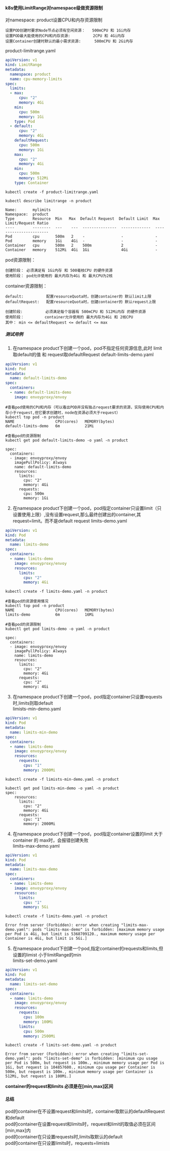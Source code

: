 #### k8s使用LimitRange对namespace级做资源限制
对namespace: product设置CPU和内存资源限制

    设置POD创建时要求Node节点必须有空闲资源：   500mCPU 和 1Gi内存
    设置POD最大能使用的CPU和内存资源:          2CPU 和 4Gi内存
    设置Container创建时默认的最小需求资源:      500mCPU 和 2Gi内存      



product-limitrange.yaml
```yaml
apiVersion: v1
kind: LimitRange
metadata:
  namespace: product
  name: cpu-memory-limits
spec:
  limits:
  - max:
      cpu: "2"
      memory: 4Gi
    min:
      cpu: 500m
      memory: 1Gi
    type: Pod
  - default:
      cpu: "2"
      memory: 4Gi
    defaultRequest:
      cpu: 500m
      memory: 1Gi
    max:
      cpu: "2"
      memory: 4Gi
    min:
      cpu: 500m
      memory: 512Mi
    type: Container
```
```shell
kubectl create -f product-limitrange.yaml

kubectl describe limitrange -n product 

Name:       mylimits
Namespace:  product
Type        Resource  Min   Max  Default Request  Default Limit  Max Limit/Request Ratio
----        --------  ---    ---  ---------------  -------------  -----------------------
Pod         cpu       500m   2    -                -              -
Pod         memory    1Gi    4Gi  -                -              -
Container   cpu       500m   2    500m             2              -
Container   memory    512Mi  4Gi  1Gi              4Gi            -
```

pod资源限制：

    创建阶段： 必须满足有 1Gi内存 和 500毫核CPU 的硬件资源
    使用阶段： pod允许使用的 最大内存为4Gi 和 最大CPU为2核


container资源限制：

    default:          配置resourceQuota时，创建container的 默认limit上限
    defaultRequest:   配置resourceQuota时，创建container的 默认request上限

    创建阶段:          必须满足每个容器有 500mCPU 和 512Mi内存 的硬件资源
    使用阶段：         container允许使用的 最大内存为4Gi 和 2核CPU
    其中： min <= defaultRequest <= default <= max 


##### 测试用例
1. 在namespace  product下创建一个pod，pod不指定任何资源信息,此时 limit取default的值 和 request取defaultRequest 
default-limits-demo.yaml
```yaml
apiVersion: v1
kind: Pod
metadata:
  name: default-limits-demo
spec:
  containers:
  - name: default-limits-demo
    image: envoyproxy/envoy
```
```shell
#查看pod使用的CPU和内存（可以看出POD并没有独占request要求的资源，实际使用CPU和内存小于request,但它要求创建时，node在资源必须大于request）
kubectl top pod -n product
NAME                  CPU(cores)   MEMORY(bytes)   
default-limits-demo   6m           21Mi

#查看pod的资源限制
kubectl get pod default-limits-demo -o yaml -n product 

spec:
  containers:
  - image: envoyproxy/envoy
    imagePullPolicy: Always
    name: default-limits-demo
    resources:
      limits:
        cpu: "2"
        memory: 4Gi
      requests:
        cpu: 500m
        memory: 1Gi
```

2. 在namespace  product下创建一个pod，pod指定container只设置limit（只设置使用上限）,没有设置request,那么最终创建出的container,其request=limit。而不是default request
limits-demo.yaml
```yaml
apiVersion: v1
kind: Pod
metadata:
  name: limits-demo
spec:
  containers:
  - name: limits-demo
    image: envoyproxy/envoy
    resources:
      limits:
        cpu: "2"
        memory: 4Gi
```

```shell
kubectl create -f limits-demo.yaml -n product 

#查看pod的资源使用情况
kubectl top pod -n product
NAME                  CPU(cores)   MEMORY(bytes)   
limits-demo           6m           16Mi 

#查看pod的资源限制
kubectl get pod limits-demo -o yaml -n product 

spec:
  containers:
  - image: envoyproxy/envoy
    imagePullPolicy: Always
    name: limits-demo
    resources:
      limits:
        cpu: "2"
        memory: 4Gi
      requests:
        cpu: "2"
        memory: 4Gi
```

3. 在namespace  product下创建一个pod，pod指定container只设置requests时,limits则取default  
limists-min-demo.yaml
```yaml
apiVersion: v1
kind: Pod
metadata:
  name: limits-min-demo
spec:
  containers:
  - name: limits-demo
    image: envoyproxy/envoy
    resources:
      requests:
        cpu: "1"
        memory: 2000Mi
```

```shell
kubectl create -f limists-min-demo.yaml -n product 

kubectl get pod limits-min-demo -o yaml -n product 
spec:
    resources:
      limits:
        cpu: "2"
        memory: 4Gi
      requests:
        cpu: "1"
        memory: 2000Mi
```

4. 在namespace product下创建一个pod，pod指定container设置的limit 大于container 的 max时，会报错创建失败  
limits-max-demo.yaml
```yaml
apiVersion: v1
kind: Pod
metadata:
  name: limits-max-demo
spec:
  containers:
  - name: limits-demo
    image: envoyproxy/envoy
    resources:
      limits:
        cpu: "1"
        memory: 5Gi
```

```shell
kubectl create -f limits-demo.yaml -n product 

Error from server (Forbidden): error when creating "limits-max-demo.yaml": pods "limits-max-demo" is forbidden: [maximum memory usage per Pod is 4Gi, but limit is 5368709120., maximum memory usage per Container is 4Gi, but limit is 5Gi.]
```

5. 在namespace product下创建一个pod,指定container的requests和limits,但设置的limist 小于limitRange的min  
limits-set-demo.yaml  
```yaml
apiVersion: v1
kind: Pod
metadata:
  name: limits-set-demo
spec:
  containers:
  - name: limits-demo
    image: envoyproxy/envoy
    resources:
      requests:
        cpu: 100m
        memory: 100Mi
      limits:
        cpu: 500m
        memory: 2500Mi
```

```shell
kubectl create -f limits-set-demo.yaml -n product 

Error from server (Forbidden): error when creating "limits-set-demo.yaml": pods "limits-set-demo" is forbidden: [minimum cpu usage per Pod is 500m, but request is 100m., minimum memory usage per Pod is 1Gi, but request is 104857600., minimum cpu usage per Container is 500m, but request is 100m., minimum memory usage per Container is 512Mi, but request is 100Mi.]
```

**container的request和limits 必须是在[min,max]区间**

#### 总结
pod的container在不设置request和limits时，container取默认的defaultRequest和default    
pod的container在设置request和limits时，request和limit的取值必须在区间[min,max]内    
pod的container在只设置requests时,limits取默认的default   
pod的container在只设置limits时，requests=limists  







